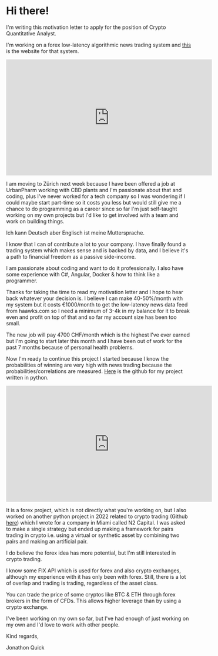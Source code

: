 # Hi there!

I'm writing this motivation letter to apply for the position of Crypto Quantitative Analyst.

I'm working on a forex low-latency algorithmic news trading system and [this](https://newstradingsystem.com) is the website for that system.

<iframe width="560" height="315" src="https://www.youtube.com/embed/H1nbAaPQeqM?si=U3mxOVf77vYpwztI" title="YouTube video player" frameborder="0" allow="accelerometer; autoplay; clipboard-write; encrypted-media; gyroscope; picture-in-picture; web-share" allowfullscreen></iframe>

I am moving to Zürich next week because I have been offered a job at UrbanPharm working with CBD plants and I'm passionate about that and coding, plus I've never worked for a tech company so I was wondering if I could maybe start part-time so it costs you less but would still give me a chance to do programming as a career since so far I'm just self-taught working on my own projects but I'd like to get involved with a team and work on building things.

Ich kann Deutsch aber Englisch ist meine Muttersprache.

I know that I can of contribute a lot to your company. I have finally found a trading system which makes sense and is backed by data, and I believe it's a path to financial freedom as a passive side-income.

I am passionate about coding and want to do it professionally. I also have some experience with C#, Angular, Docker & how to think like a programmer.

Thanks for taking the time to read my motivation letter and I hope to hear back whatever your decision is. I believe I can make 40-50%/month with my system but it costs €1000/month to get the low-latency news data feed from haawks.com so I need a minimum of 3-4k in my balance for it to break even and profit on top of that and so far my account size has been too small.

The new job will pay 4700 CHF/month which is the highest I've ever earned but I'm going to start later this month and I have been out of work for the past 7 months because of personal health problems.

Now I'm ready to continue this project I started because I know the probabilities of winning are very high with news trading because the probabilities/correlations are measured. [Here](https://github.com/spliffli/news-trading-analyzer) is the github for my project written in python.

<iframe width="560" height="315" src="https://www.youtube.com/embed/dcbS6qv_iuA?si=0jLjAQG7k_7hvepJ" title="YouTube video player" frameborder="0" allow="accelerometer; autoplay; clipboard-write; encrypted-media; gyroscope; picture-in-picture; web-share" allowfullscreen></iframe>

It is a forex project, which is not directly what you're working on, but I also worked on another python project in 2022 related to crypto trading (Github [here](https://github.com/N2-Jonathon/n2_pairs_trader)) which I wrote for a company in Miami called N2 Capital. I was asked to make a single strategy but ended up making a framework for pairs trading in crypto i.e. using a virtual or synthetic asset by combining two pairs and making an artificial pair.

I do believe the forex idea has more potential, but I'm still interested in crypto trading. 

I know some FIX API which is used for forex and also crypto exchanges, although my experience with it has only been with forex. Still, there is a lot of overlap and trading is trading, regardless of the asset class.

You can trade the price of some cryptos like BTC & ETH through forex brokers in the form of CFDs. This allows higher leverage than by using a crypto exchange.

I've been working on my own so far, but I've had enough of just working on my own and I'd love to work with other people.

Kind regards,

Jonathon Quick
